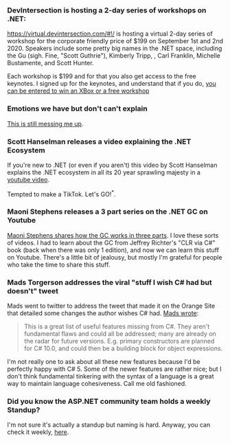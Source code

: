 ### DevIntersection is hosting a 2-day series of workshops on .NET:

https://virtual.devintersection.com/#!/ is hosting a virtual 2-day series of workshop for the corporate friendly price of $199 on September 1st and 2nd 2020. Speakers include some pretty big names in the .NET space, including the Gu (sigh. Fine, "Scott Guthrie"), Kimberly Tripp, , Carl Franklin, Michelle Bustamente, and Scott Hunter.

Each workshop is $199 and for that you also get access to the free keynotes.  I signed up for the keynotes, and understand that if you do, [you can be entered to win an XBox or a free workshop](https://twitter.com/AzureAIConf/status/1294786197634547714?s=20)

### Emotions we have but don't can't explain

[This is still messing me up](https://twitter.com/tamikocodes/status/1294780237079707648?s=20).


### Scott Hanselman releases a video explaining the .NET Ecosystem

If you're new to .NET (or even if you aren't) this video by Scott Hanselman explains the .NET ecosystem in all its 20 year sprawling majesty in a [youtube video](https://www.youtube.com/watch?v=bEfBfBQq7EE&feature=youtu.be).

Tempted to make a TikTok. Let's GO!<sup>*</sup>.  

### Maoni Stephens releases a 3 part series on the .NET GC on Youtube

[Maoni Stephens shares how the GC works in three parts](https://www.youtube.com/watch?v=3j3PDln7Z2I). I love these sorts of videos.  I had to learn about the GC from Jeffrey Richter's "CLR via C#" book (back when there was only 1 edition), and now we can learn this stuff on Youtube.  There's a little bit of jealousy, but mostly I'm grateful for people who take the time to share this stuff.

### Mads Torgerson addresses the viral "stuff I wish C# had but doesn't" tweet

Mads went to twitter to address the tweet that made it on the Orange Site that detailed some changes the author wishes C# had. [Mads wrote](https://twitter.com/MadsTorgersen/status/1294581581617782785?s=20):

> This is a great list of useful features missing from C#. They aren't fundamental flaws and could all be addressed; many are already on the radar for future versions. E.g. primary constructors are planned for C# 10.0, and could then be a building block for object expressions.

I'm not really one to ask about all these new features because I'd be perfectly happy with C# 5.  Some of the newer features are rather nice; but I don't think fundamental tinkering with the syntax of a language is a great way to maintain language cohesiveness.  Call me old fashioned. 

### Did you know the ASP.NET community team holds a weekly Standup?

I'm not sure it's actually a standup but naming is hard.  Anyway, you can check it weekly, [here](https://dotnet.microsoft.com/platform/community/standup).

